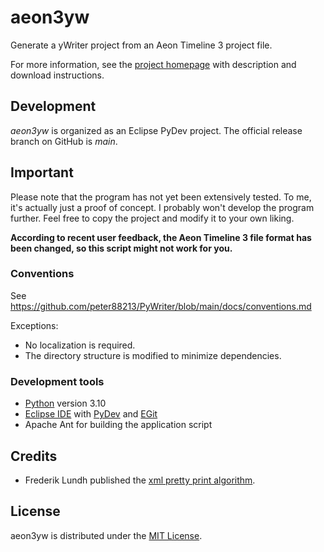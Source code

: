 # aeon3yw
Generate a yWriter project from an Aeon Timeline 3 project file.

For more information, see the [project homepage](https://peter88213.github.io/aeon3yw) with description and download instructions.

## Development

*aeon3yw* is organized as an Eclipse PyDev project. The official release branch on GitHub is *main*.

## Important

Please note that the program has not yet been extensively tested. To me, it's actually just a proof of concept. I probably won't develop the program further. Feel free to copy the project and modify it to your own liking.

**According to recent user feedback, the Aeon Timeline 3 file format has been changed, so this script might not work for you.**

### Conventions

See https://github.com/peter88213/PyWriter/blob/main/docs/conventions.md

Exceptions:
- No localization is required.
- The directory structure is modified to minimize dependencies.

### Development tools

- [Python](https://python.org) version 3.10
- [Eclipse IDE](https://eclipse.org) with [PyDev](https://pydev.org) and [EGit](https://www.eclipse.org/egit/)
- Apache Ant for building the application script

## Credits

- Frederik Lundh published the [xml pretty print algorithm](http://effbot.org/zone/element-lib.htm#prettyprint).

## License

aeon3yw is distributed under the [MIT License](http://www.opensource.org/licenses/mit-license.php).

